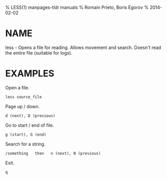 % LESS(1) manpages-tldr manuals
% Romain Prieto, Boris Egorov
% 2014-02-02

# NAME

less - Opens a file for reading. Allows movement and search. Doesn't read the
entire file (suitable for logs).

# EXAMPLES

Open a file.

    less source_file

Page up / down.

    d (next), D (previous)

Go to start / end of file.

    g (start), G (end)

Search for a string.

    /something   then   n (next), N (previous)

Exit.

    q
